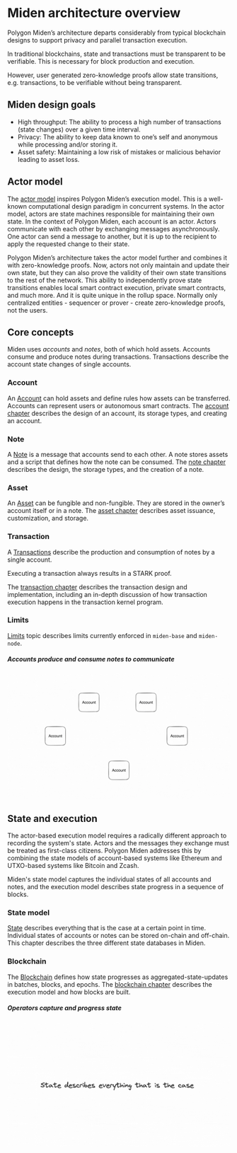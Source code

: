 # Miden architecture overview

Polygon Miden’s architecture departs considerably from typical blockchain designs to support privacy and parallel transaction execution.

In traditional blockchains, state and transactions must be transparent to be verifiable. This is necessary for block production and execution.

However, user generated zero-knowledge proofs allow state transitions, e.g. transactions, to be verifiable without being transparent.

## Miden design goals

* High throughput: The ability to process a high number of transactions (state changes) over a given time interval.
* Privacy: The ability to keep data known to one’s self and anonymous while processing and/or storing it.
* Asset safety: Maintaining a low risk of mistakes or malicious behavior leading to asset loss.

## Actor model

The [actor model](https://en.wikipedia.org/wiki/Actor_model) inspires Polygon Miden’s execution model. This is a well-known computational design paradigm in concurrent systems. In the actor model, actors are state machines responsible for maintaining their own state. In the context of Polygon Miden, each account is an actor. Actors communicate with each other by exchanging messages asynchronously. One actor can send a message to another, but it is up to the recipient to apply the requested change to their state.

Polygon Miden’s architecture takes the actor model further and combines it with zero-knowledge proofs. Now, actors not only maintain and update their own state, but they can also prove the validity of their own state transitions to the rest of the network. This ability to independently prove state transitions enables local smart contract execution, private smart contracts, and much more. And it is quite unique in the rollup space. Normally only centralized entities - sequencer or prover - create zero-knowledge proofs, not the users.

## Core concepts

Miden uses _accounts_ and _notes_, both of which hold assets. Accounts consume and produce notes during transactions. Transactions describe the account state changes of single accounts.

### Account

An [Account](account.md) can hold assets and define rules how assets can be transferred. Accounts can represent users or autonomous smart contracts. The [account chapter](account.md) describes the design of an account, its storage types, and creating an account.

### Note

A [Note](note.md) is a message that accounts send to each other. A note stores assets and a script that defines how the note can be consumed. The [note chapter](note.md) describes the design, the storage types, and the creation of a note.

### Asset

An [Asset](asset.md) can be fungible and non-fungible. They are stored in the owner’s account itself or in a note. The [asset chapter](asset.md) describes asset issuance, customization, and storage.

### Transaction

A [Transactions](transaction.md) describe the production and consumption of notes by a single account. 

Executing a transaction always results in a STARK proof. 

The [transaction chapter](transaction.md) describes the transaction design and implementation, including an in-depth discussion of how transaction execution happens in the transaction kernel program.

### Limits

[Limits](limits.md) topic describes limits currently enforced in `miden-base` and `miden-node`. 

##### Accounts produce and consume notes to communicate

![Architecture core concepts](img/miden-architecture-core-concepts.gif)

## State and execution

The actor-based execution model requires a radically different approach to recording the system's state. Actors and the messages they exchange must be treated as first-class citizens. Polygon Miden addresses this by combining the state models of account-based systems like Ethereum and UTXO-based systems like Bitcoin and Zcash.

Miden's state model captures the individual states of all accounts and notes, and the execution model describes state progress in a sequence of blocks.

### State model

[State](state.md) describes everything that is the case at a certain point in time. Individual states of accounts or notes can be stored on-chain and off-chain. This chapter describes the three different state databases in Miden.

### Blockchain

The [Blockchain](blockchain.md) defines how state progresses as aggregated-state-updates in batches, blocks, and epochs. The [blockchain chapter](blockchain.md) describes the execution model and how blocks are built.

##### Operators capture and progress state

![Architecture state process](img/miden-architecture-state-progress.gif)
